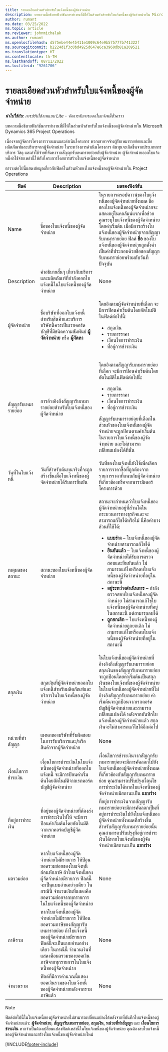 ```yaml
---
title: รายละเอียดส่วนหัวสำหรับใบแจ้งหนี้ของผู้จัดจำหน่าย
description: บทความนี้อธิบายฟังก์ชันการทำงานที่มีให้ในส่วนหัวสำหรับใบแจ้งหนี้ของผู้จัดจำหน่ายใน Microsoft Dynamics 365 Project Operations
author: rumant
ms.date: 03/25/2022
ms.topic: article
ms.reviewer: johnmichalak
ms.author: rumant
ms.openlocfilehash: d575ebe44e45411e1009c64e9b575777b741322f
ms.sourcegitcommit: b2224d1f3c0bd4925d647e6ca3960db81a209521
ms.translationtype: HT
ms.contentlocale: th-TH
ms.lasthandoff: 08/11/2022
ms.locfileid: "9261706"
---
```

# <a name="header-details-for-vendor-invoices"></a>รายละเอียดส่วนหัวสำหรับใบแจ้งหนี้ของผู้จัดจำหน่าย

_**นำไปใช้กับ:** การปรับใช้งานแบบ Lite - จัดการกับการออกใบแจ้งหนี้ชั่วคราว_

บทความนี้อธิบายฟังก์ชันการทำงานที่มีให้ในส่วนหัวสำหรับใบแจ้งหนี้ของผู้จัดจำหน่ายใน Microsoft Dynamics 365 Project Operations

เนื่องจากผู้จัดการโครงการวางแผนและดำเนินโครงการ พวกเขาอาจจ้างผู้รับเหมารายย่อยและซื้อผลิตภัณฑ์และบริการจากผู้จัดจำหน่าย ในระหว่างการดำเนินโครงการ ต้นทุนจะเกิดขึ้นจากประเภทการบริการ วัสดุ และค่าใช้จ่ายที่จัดหาจากสัญญารับเหมารายย่อยกับผู้จัดจำหน่าย ผู้จัดจำหน่ายออกใบแจ้งหนี้ค่าใช้จ่ายเหล่านี้ให้กับโครงการโดยการสร้างใบแจ้งหนี้ของผู้จัดจำหน่าย

ตารางต่อไปนี้แสดงข้อมูลเกี่ยวกับฟิลด์ในส่วนหัวของใบแจ้งหนี้ของผู้จัดจำหน่ายใน Project Operations

| ฟิลด์ | Description | ผลของฟังก์ชัน |
| --- | --- | --- |
| Name | ชื่อของใบแจ้งหนี้ของผู้จัดจำหน่าย | ในรายการดรอปดาวน์ของใบแจ้งหนี้ของผู้จัดจำหน่ายทั้งหมด ชื่อของใบแจ้งหนี้ของผู้จัดจำหน่ายจะแสดงอยู่ในคอลัมน์แรกเพื่อช่วยคุณระบุใบแจ้งหนี้ของผู้จัดจำหน่าย โดยค่าเริ่มต้น เมื่อมีการสร้างใบแจ้งหนี้ของผู้จัดจำหน่ายจากสัญญารับเหมารายย่อย ฟิลด์ **ชื่อ** ของใบแจ้งหนี้ของผู้จัดจำหน่ายถูกตั้งค่าเป็นค่าที่ประกอบด้วยชื่อของสัญญารับเหมาราย่อยพร้อมกับวันที่ปัจจุบัน |
| Description | คำอธิบายสั้นๆ เกี่ยวกับบริการและผลิตภัณฑ์ที่กำลังออกใบแจ้งหนี้ในใบแจ้งหนี้ของผู้จัดจำหน่าย | None |
| ผู้จัดจำหน่าย | ชื่อบริษัทที่ออกใบแจ้งหนี้สำหรับสินค้าและบริการ บริษัทนี้ควรเป็นเรกคอร์ดบัญชีที่มีชนิดความสัมพันธ์ **ผู้จัดจำหน่าย** หรือ **ผู้จัดหา** | <p>โดยอิงตามผู้จัดจำหน่ายที่เลือก จะมีการป้อนค่าเริ่มต้นโดยอัตโนมัติในฟิลด์ต่อไปนี้:</p><ul><li>สกุลเงิน</li><li>รายการราคา</li><li>เงื่อนไขการชำระเงิน</li><li>ที่อยู่การชำระเงิน</li></ul> |
| สัญญารับเหมารายย่อย | การอ้างอิงถึงสัญญารับเหมารายย่อยสำหรับใบแจ้งหนี้ของผู้จัดจำหน่าย | <p>โดยอิงตามสัญญารับเหมารายย่อยที่เลือก จะมีการป้อนค่าเริ่มต้นโดยอัตโนมัติในฟิลด์ต่อไปนี้:</p><ul><li>สกุลเงิน</li><li>รายการราคา</li><li>เงื่อนไขการชำระเงิน</li><li>ที่อยู่การชำระเงิน</li></ul><p>สัญญารับเหมารายย่อยที่เลือกในส่วนหัวของใบแจ้งหนี้ของผู้จัดจำหน่ายจะถูกป้อนตามค่าเริ่มต้นในรายการใบแจ้งหนี้ของผู้จัดจำหน่าย และไม่สามารถเปลี่ยนแปลงได้ที่นั่น</p> |
| วันที่ในใบแจ้งหนี้ | วันที่สำหรับต้นทุนจริงที่จะถูกสร้างขึ้นเมื่อใบแจ้งหนี้ของผู้จัดจำหน่ายได้รับการยืนยัน | วันที่ของใบแจ้งหนี้ยังใช้เพื่อเลือกรายการราคาซื้อที่ถูกต้องจากรายการราคาที่แนบกับผู้จัดจำหน่ายที่เกี่ยวข้องหรือจากพารามิเตอร์โครงการด้วย |
| เหตุผลของสถานะ | สถานะของใบแจ้งหนี้ของผู้จัดจำหน่าย | <p>สถานะจะกำหนดว่าใบแจ้งหนี้ของผู้จัดจำหน่ายอยู่ที่ส่วนใดในกระบวนการทางธุรกิจและจะสามารถแก้ไขได้หรือไม่ นี่คือค่าบางส่วนที่ใช้ได้:</p><ul><li>**แบบร่าง** – ใบแจ้งหนี้ของผู้จัดจำหน่ายสามารถแก้ไขได้</li><li>**ยืนยันแล้ว** – ใบแจ้งหนี้ของผู้จัดจำหน่ายได้รับการตรวจสอบและยืนยันแล้ว ไม่สามารถแก้ไขหรือลบใบแจ้งหนี้ของผู้จัดจำหน่ายที่อยู่ในสถานะนี้</li><li>**อยู่ระหว่างดำเนินการ** – กำลังตรวจสอบใบแจ้งหนี้ของผู้จัดจำหน่าย ไม่สามารถแก้ไขใบแจ้งหนี้ของผู้จัดจำหน่ายที่อยู่ในสถานะนี้ แต่สามารถลบได้</li><li>**ถูกยกเลิก** – ใบแจ้งหนี้ของผู้จัดจำหน่ายถูกยกเลิก ไม่สามารถแก้ไขหรือลบใบแจ้งหนี้ของผู้จัดจำหน่ายที่อยู่ในสถานะนี้</li></ul> |
| สกุลเงิน | สกุลเงินที่ผู้จัดจำหน่ายออกใบแจ้งหนี้สำหรับผลิตภัณฑ์และบริการในใบแจ้งหนี้ของผู้จัดจำหน่าย | ในใบแจ้งหนี้ของผู้จัดจำหน่ายที่อ้างอิงถึงสัญญารับเหมารายย่อย สกุลเงินของสัญญารับเหมารายย่อยจะถูกป้อนโดยค่าเริ่มต้นเป็นสกุลเงินของใบแจ้งหนี้ของผู้จัดจำหน่าย ในใบแจ้งหนี้ของผู้จัดจำหน่ายที่ไม่อ้างอิงสัญญารับเหมารายย่อย ค่าเริ่มต้นจะถูกป้อนจากเรกคอร์ดบัญชีผู้จัดจำหน่ายและสามารถเปลี่ยนแปลงได้ หลังจากบันทึกใบแจ้งหนี้ของผู้จัดจำหน่ายแล้ว สกุลเงินจะไม่สามารถแก้ไขได้อีกต่อไป |
| หน่วยที่ทำสัญญา | แผนกของบริษัทที่รับผิดชอบในการรับบริการและ/หรือสินค้าจากผู้จัดจำหน่าย | None |
| เงื่อนไขการชำระเงิน | เงื่อนไขการชำระเงินในใบแจ้งหนี้ของผู้จัดจำหน่ายที่ออกใบแจ้งหนี้ จะมีการป้อนค่าเริ่มต้นโดยอัตโนมัติจากเรกคอร์ดบัญชีผู้จัดจำหน่าย | เงื่อนไขการชำระเงินจากสัญญารับเหมารายย่อยจะมีการคัดลอกไปยังใบแจ้งหนี้ของผู้จัดจำหน่ายทั้งหมดที่เกี่ยวข้องกับสัญญารับเหมารายย่อย คุณสามารถปรับปรุงเงื่อนไขการชำระเงินได้หากใบแจ้งหนี้ของผู้จัดจำหน่ายมีสถานะเป็น **แบบร่าง** |
| ที่อยู่การชำระเงิน | ที่อยู่ของผู้จัดจำหน่ายที่ต้องส่งการชำระเงินไปให้ จะมีการป้อนค่าเริ่มต้นโดยอัตโนมัติจากเรกคอร์ดบัญชีผู้จัดจำหน่าย | ที่อยู่การชำระเงินจากสัญญารับเหมารายย่อยจะมีการคัดลอกเป็นที่อยู่การชำระเงินไปยังใบแจ้งหนี้ของผู้จัดจำหน่ายทั้งหมดที่สร้างขึ้นสำหรับสัญญารับเหมารายย่อยนั้น คุณสามารถปรับปรุงที่อยู่การชำระเงินได้หากใบแจ้งหนี้ของผู้จัดจำหน่ายมีสถานะเป็น **แบบร่าง** |
| ผลรวมย่อย | หากใบแจ้งหนี้ของผู้จัดจำหน่ายไม่มีรายการ ให้ป้อนยอดรวมย่อยของใบแจ้งหนี้ก่อนหักภาษี ถ้าใบแจ้งหนี้ของผู้จัดจำหน่ายมีรายการ ฟิลด์นี้จะเป็นแบบอ่านอย่างเดียว ในกรณีนี้ จำนวนเงินที่แสดงคือยอดรวมย่อยจากทุกรายการในใบแจ้งหนี้ของผู้จัดจำหน่าย | None |
| ภาษีรวม | หากใบแจ้งหนี้ของผู้จัดจำหน่ายไม่มีรายการ ให้ป้อนยอดรวมภาษีของสัญญารับเหมารายย่อย ถ้าใบแจ้งหนี้ของผู้จัดจำหน่ายมีรายการ ฟิลด์นี้จะเป็นแบบอ่านอย่างเดียว ในกรณีนี้ จำนวนเงินที่แสดงคือผลรวมของยอดเงินภาษีจากทุกรายการในใบแจ้งหนี้ของผู้จัดจำหน่าย | None |
| จำนวนรวม | ฟิลด์ที่มีการคำนวณนี้แสดงยอดเงินรวมของใบแจ้งหนี้ของผู้จัดจำหน่ายหลังจากรวมภาษีแล้ว | None |

> [!NOTE]
> ฟิลด์ต่อไปนี้ในใบแจ้งหนี้ของผู้จัดจำหน่ายไม่สามารถเปลี่ยนแปลงได้หลังจากที่บันทึกใบแจ้งหนี้ของผู้จัดจำหน่ายแล้ว: **ผู้จัดจำหน่าย**, **สัญญารับเหมารายย่อย**, **สกุลเงิน**, **หน่วยที่ทำสัญญา** และ **เงื่อนไขการชำระเงิน** หากจำเป็นต้องเปลี่ยนแปลงฟิลด์เหล่านี้ในใบแจ้งหนี้ของผู้จัดจำหน่าย คุณต้องลบใบแจ้งหนี้ของผู้จัดจำหน่ายและสร้างใบแจ้งหนี้ของผู้จัดจำหน่ายใหม่

[!INCLUDE[footer-include](../../includes/footer-banner.md)]
